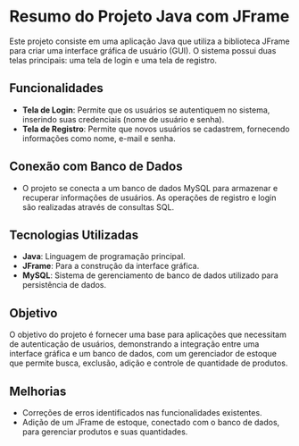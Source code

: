 
# Resumo do Projeto Java com JFrame

Este projeto consiste em uma aplicação Java que utiliza a biblioteca JFrame para criar uma interface gráfica de usuário (GUI). O sistema possui duas telas principais: uma tela de login e uma tela de registro.

## Funcionalidades
- **Tela de Login**: Permite que os usuários se autentiquem no sistema, inserindo suas credenciais (nome de usuário e senha).
- **Tela de Registro**: Permite que novos usuários se cadastrem, fornecendo informações como nome, e-mail e senha.

## Conexão com Banco de Dados
- O projeto se conecta a um banco de dados MySQL para armazenar e recuperar informações de usuários. As operações de registro e login são realizadas através de consultas SQL.

## Tecnologias Utilizadas
- **Java**: Linguagem de programação principal.
- **JFrame**: Para a construção da interface gráfica.
- **MySQL**: Sistema de gerenciamento de banco de dados utilizado para persistência de dados.

## Objetivo
O objetivo do projeto é fornecer uma base para aplicações que necessitam de autenticação de usuários, demonstrando a integração entre uma interface gráfica e um banco de dados, com um gerenciador de estoque que permite busca, exclusão, adição e controle de quantidade de produtos.

## Melhorias
- Correções de erros identificados nas funcionalidades existentes.
- Adição de um JFrame de estoque, conectado com o banco de dados, para gerenciar produtos e suas quantidades.

